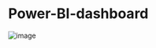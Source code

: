# Power-BI-dashboard

![image](https://github.com/nguye2dc/Power-BI-dashboard/assets/119760189/163fe996-4a43-47dd-aefb-23273f3d9748)
